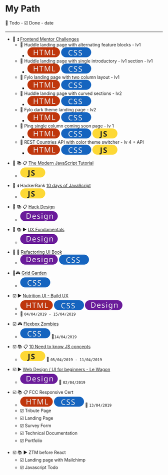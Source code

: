 # My Path

:black_square_button: Todo - :ballot_box_with_check: Done - date

[html]: /assets/html-tag.svg
[css]: /assets/css-tag.svg
[js]: /assets/js-tag.svg
[design]: /assets/design-tag.svg

---

- :black_square_button: :arrow_double_up: [Frontend Mentor Challenges](https://www.frontendmentor.io/challenges)
  - :black_square_button: Huddle landing page with alternating feature blocks - lv1
    - ![html] ![css]
  - :black_square_button: Huddle landing page with single introductory - lv1 section - lv1
    - ![html] ![css]
  - :black_square_button: Fylo landing page with two column layout - lv1
    - ![html] ![css]
  - :black_square_button: Huddle landing page with curved sections - lv2
    - ![html] ![css]
  - :black_square_button: Fylo dark theme landing page - lv2
    - ![html] ![css]
  - :black_square_button: Ping single column coming soon page - lv 1
    - ![html] ![css] ![js]
  - :black_square_button: REST Countries API with color theme switcher - lv 4 + API
    - ![html] ![css] ![js]

+ :black_square_button: :books: :clipboard: [The Modern JavaScript Tutorial](http://javascript.info/)
  + ![js]

- :black_square_button: :arrow_double_up: HackerRank [10 days of JavaScript](https://www.hackerrank.com/domains/tutorials/10-days-of-javascript)
  - ![js]

+ :black_square_button: :books: :clipboard: [Hack Design](https://hackdesign.org/lessons)
  + ![design]

* :black_square_button: :books: :arrow_forward: [UX Fundamentals](https://www.thegymnasium.com/courses/GYM/103/0/about)
  * ![design]

- :black_square_button: :book: [Refactoring UI Book](https://refactoringui.com/book/)
  - ![design] ![css]

+ :black_square_button::video_game: [Grid Garden](https://cssgridgarden.com/)
  + ![css]

* :ballot_box_with_check: :arrow_forward: [Nutrition UI - Build UX](https://www.youtube.com/watch?v=Z8LFbc3zFTE&list=PLKFUh46KjXESnnC7TZwd_qc-GwdPRiOnl)
  * ![html] ![css] ![design]
  * :checkered_flag: `04/04/2019 - 15/04/2019`

- :ballot_box_with_check: :video_game: [Flexbox Zombies](https://flexboxzombies.com/)
  - ![css] :checkered_flag:`14/04/2019`

* :ballot_box_with_check: :books: :clipboard: [10 Need to know JS concepts](https://scotch.io/courses/10-need-to-know-javascript-concepts)
  * ![js] :checkered_flag: `05/04/2019 - 11/04/2019`

- :ballot_box_with_check: :arrow_forward: [Web Design / UI for beginners - Le Wagon](https://www.youtube.com/watch?v=QJ9ygdD2sIY&t=3633s)
  - ![design] :checkered_flag: `02/04/2019`

* :ballot_box_with_check: :books: :clipboard: FCC Responsive Cert
  * ![html] ![css] :checkered_flag: `13/04/2019`
  * :ballot_box_with_check: Tribute Page
  * :ballot_box_with_check: Landing Page
  * :ballot_box_with_check: Survey Form
  * :ballot_box_with_check: Technical Documentation
  * :ballot_box_with_check: Portfolio

- :ballot_box_with_check: :books: :arrow_forward: ZTM before React
  - :ballot_box_with_check: Landing page with Mailchimp
  - :ballot_box_with_check: Javascript Todo
